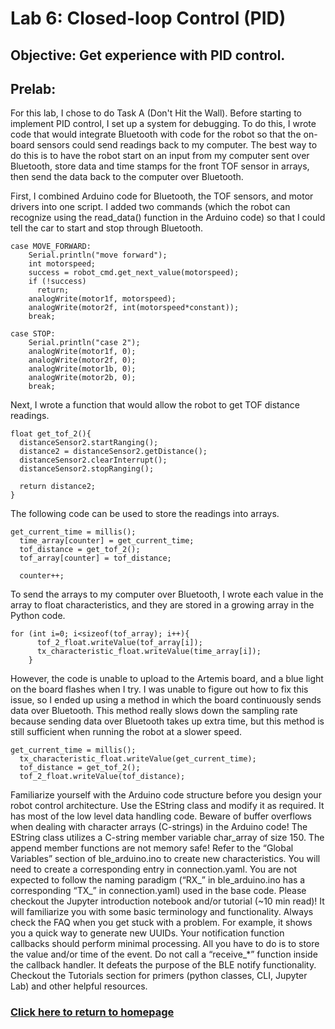 # Lab 6: Closed-loop Control (PID)

## Objective: Get experience with PID control.

## Prelab:
For this lab, I chose to do Task A (Don't Hit the Wall). Before starting to implement PID control, I set up a system for debugging. To do this, I wrote code that would integrate Bluetooth with code for the robot so that the on-board sensors could send readings back to my computer. The best way to do this is to have the robot start on an input from my computer sent over Bluetooth, store data and time stamps for the front TOF sensor in arrays, then send the data back to the computer over Bluetooth. 

First, I combined Arduino code for Bluetooth, the TOF sensors, and motor drivers into one script. I added two commands (which the robot can recognize using the read_data() function in the Arduino code) so that I could tell the car to start and stop through Bluetooth.

```
case MOVE_FORWARD:
    Serial.println("move forward");
    int motorspeed;
    success = robot_cmd.get_next_value(motorspeed);
    if (!success)
      return;
    analogWrite(motor1f, motorspeed);
    analogWrite(motor2f, int(motorspeed*constant));
    break;

case STOP:
    Serial.println("case 2");
    analogWrite(motor1f, 0);
    analogWrite(motor2f, 0);
    analogWrite(motor1b, 0);
    analogWrite(motor2b, 0);
    break;
```

Next, I wrote a function that would allow the robot to get TOF distance readings.

```
float get_tof_2(){
  distanceSensor2.startRanging();
  distance2 = distanceSensor2.getDistance();
  distanceSensor2.clearInterrupt();
  distanceSensor2.stopRanging();

  return distance2;
}
```

The following code can be used to store the readings into arrays.

```
get_current_time = millis();
  time_array[counter] = get_current_time;
  tof_distance = get_tof_2();
  tof_array[counter] = tof_distance;

  counter++;
```

To send the arrays to my computer over Bluetooth, I wrote each value in the array to float characteristics, and they are stored in a growing array in the Python code.

```
for (int i=0; i<sizeof(tof_array); i++){
      tof_2_float.writeValue(tof_array[i]);
      tx_characteristic_float.writeValue(time_array[i]);
    }
```

However, the code is unable to upload to the Artemis board, and a blue light on the board flashes when I try. I was unable to figure out how to fix this issue, so I ended up using a method in which the board continuously sends data over Bluetooth. This method really slows down the sampling rate because sending data over Bluetooth takes up extra time, but this method is still sufficient when running the robot at a slower speed.

```
get_current_time = millis();
  tx_characteristic_float.writeValue(get_current_time);
  tof_distance = get_tof_2();
  tof_2_float.writeValue(tof_distance);
```




Familiarize yourself with the Arduino code structure before you design your robot control architecture.
Use the EString class and modify it as required. It has most of the low level data handling code.
Beware of buffer overflows when dealing with character arrays (C-strings) in the Arduino code! The EString class utilizes a C-string member variable char_array of size 150. The append member functions are not memory safe!
Refer to the “Global Variables” section of ble_arduino.ino to create new characteristics. You will need to create a corresponding entry in connection.yaml. You are not expected to follow the naming paradigm (“RX_” in ble_arduino.ino has a corresponding “TX_” in connection.yaml) used in the base code.
Please checkout the Jupyter introduction notebook and/or tutorial (~10 min read)! It will familiarize you with some basic terminology and functionality.
Always check the FAQ when you get stuck with a problem. For example, it shows you a quick way to generate new UUIDs.
Your notification function callbacks should perform minimal processing. All you have to do is to store the value and/or time of the event.
Do not call a “receive_*” function inside the callback handler. It defeats the purpose of the BLE notify functionality.
Checkout the Tutorials section for primers (python classes, CLI, Jupyter Lab) and other helpful resources.


### [Click here to return to homepage](https://lyl24.github.io/lyl24-ece4960)
